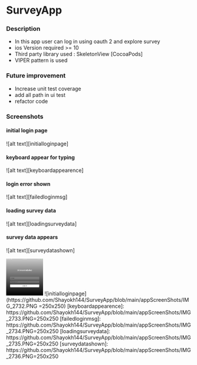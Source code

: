 # SurveyApp

### Description
* In this app user can log in using oauth 2 and explore survey
* ios Version required >= 10
* Third party library used : SkeletonView [CocoaPods]
* VIPER pattern is used

### Future improvement
* Increase unit test coverage
* add all path in ui test
* refactor code

### Screenshots

#### initial login page
![alt text][initialloginpage]

#### keyboard appear for typing
![alt text][keyboardappearence]

#### login error shown
![alt text][failedloginmsg]

#### loading survey data
![alt text][loadingsurveydata]

#### survey data appears
![alt text][surveydatashown]

<img src="https://github.com/Shayokh144/SurveyApp/blob/main/appScreenShots/IMG_2732.PNG" width="100" height="100">
![initialloginpage](https://github.com/Shayokh144/SurveyApp/blob/main/appScreenShots/IMG_2732.PNG =250x250)
[keyboardappearence]: https://github.com/Shayokh144/SurveyApp/blob/main/appScreenShots/IMG_2733.PNG=250x250
[failedloginmsg]: https://github.com/Shayokh144/SurveyApp/blob/main/appScreenShots/IMG_2734.PNG=250x250
[loadingsurveydata]: https://github.com/Shayokh144/SurveyApp/blob/main/appScreenShots/IMG_2735.PNG=250x250
[surveydatashown]: https://github.com/Shayokh144/SurveyApp/blob/main/appScreenShots/IMG_2736.PNG=250x250
